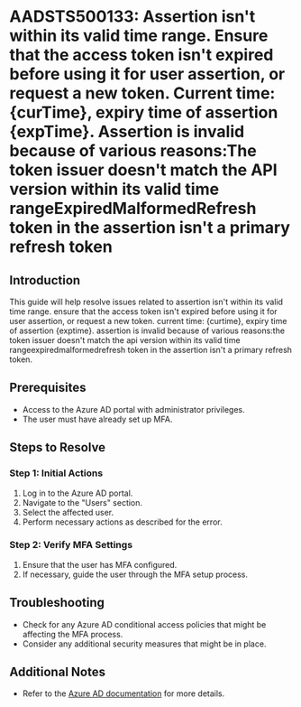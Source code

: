 # AADSTS500133: Assertion isn't within its valid time range. Ensure that the access token isn't expired before using it for user assertion, or request a new token. Current time: {curTime}, expiry time of assertion {expTime}. Assertion is invalid because of various reasons:The token issuer doesn't match the API version within its valid time rangeExpiredMalformedRefresh token in the assertion isn't a primary refresh token

## Introduction
This guide will help resolve issues related to assertion isn't within its valid time range. ensure that the access token isn't expired before using it for user assertion, or request a new token. current time: {curtime}, expiry time of assertion {exptime}. assertion is invalid because of various reasons:the token issuer doesn't match the api version within its valid time rangeexpiredmalformedrefresh token in the assertion isn't a primary refresh token.

## Prerequisites
- Access to the Azure AD portal with administrator privileges.
- The user must have already set up MFA.

## Steps to Resolve

### Step 1: Initial Actions
1. Log in to the Azure AD portal.
2. Navigate to the "Users" section.
3. Select the affected user.
4. Perform necessary actions as described for the error.

### Step 2: Verify MFA Settings
1. Ensure that the user has MFA configured.
2. If necessary, guide the user through the MFA setup process.

## Troubleshooting
- Check for any Azure AD conditional access policies that might be affecting the MFA process.
- Consider any additional security measures that might be in place.

## Additional Notes
- Refer to the [Azure AD documentation](https://learn.microsoft.com/en-us/azure/active-directory/) for more details.
